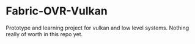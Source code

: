 # Fabric-OVR-Vulkan

Prototype and learning project for vulkan and low level systems. Nothing really of worth in this repo yet.
